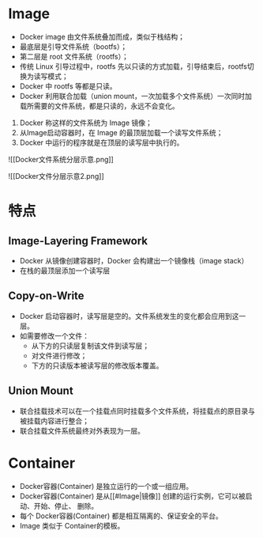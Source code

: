 # Image
- Docker image 由文件系统叠加而成，类似于栈结构；
- 最底层是引导文件系统（bootfs）；
- 第二层是 root 文件系统（rootfs）；
- 传统 Linux 引导过程中，rootfs 先以只读的方式加载，引导结束后，rootfs切换为读写模式；
- Docker 中 rootfs 等都是只读。
- Docker 利用联合加载（union mount，一次加载多个文件系统）一次同时加载所需要的文件系统，都是只读的，永远不会变化。

1. Docker 称这样的文件系统为 Image 镜像；
2. 从Image启动容器时，在 Image 的最顶层加载一个读写文件系统；
3. Docker 中运行的程序就是在顶层的读写层中执行的。

![[Docker文件系统分层示意.png]]

![[Docker文件分层示意2.png]]
# 特点
## Image-Layering Framework
- Docker 从镜像创建容器时，Docker 会构建出一个镜像栈（image stack）
- 在栈的最顶层添加一个读写层


## Copy-on-Write
- Docker 启动容器时，读写层是空的。文件系统发生的变化都会应用到这一层。
- 如需要修改一个文件：
	- 从下方的只读层复制该文件到读写层；
	- 对文件进行修改；
	- 下方的只读版本被读写层的修改版本覆盖。

## Union Mount
- 联合挂载技术可以在一个挂载点同时挂载多个文件系统，将挂载点的原目录与被挂载内容进行整合；
- 联合挂载文件系统最终对外表现为一层。


# Container
- Docker容器(Container) 是独立运行的一个或一组应用。
- Docker容器(Container) 是从[[#Image|镜像]] 创建的运行实例，它可以被启动、开始、停止、 删除。
- 每个 Docker容器(Container) 都是相互隔离的、保证安全的平台。
- Image 类似于 Container的模板。